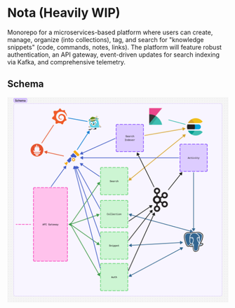 # Nota (Heavily WIP)

Monorepo for a microservices-based platform where users can create, manage, organize (into collections), tag, and search for "knowledge snippets" (code, commands, notes, links). The platform will feature robust authentication, an API gateway, event-driven updates for search indexing via Kafka, and comprehensive telemetry.

## Schema

![schema](./preview.jpg)